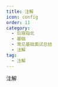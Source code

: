 ```yaml
---
title: 注解
icon: config
order: 11
category:
  - 后端指北
  - 基础
  - 常见基础面试总结
  - 注解
tag:
  - 注解
---
```


注解
